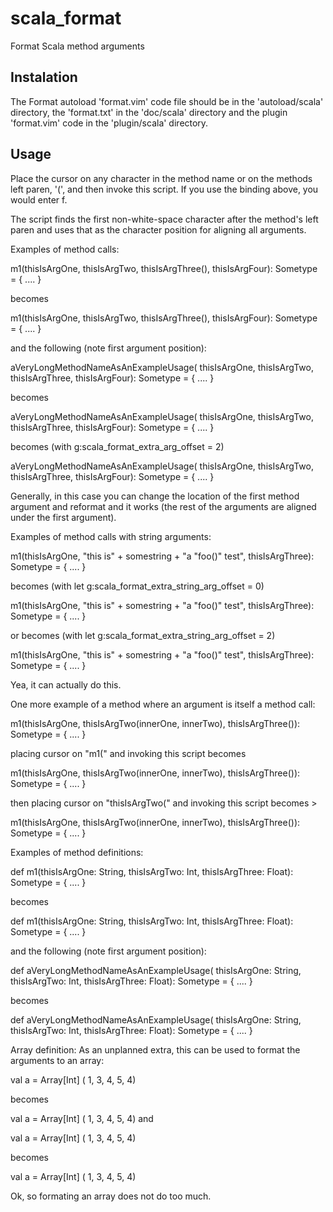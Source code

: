 # scala_format

Format Scala method arguments

## Instalation

The Format autoload 'format.vim' code file should be in the 'autoload/scala'
directory, the 'format.txt' in the 'doc/scala' directory and the plugin
'format.vim' code in the 'plugin/scala' directory.

## Usage

Place the cursor on any character in the method name or on the methods left
paren, '(', and then invoke this script. If you use the binding above, you
would enter <Leader>f.

The script finds the first non-white-space character after the method's left
paren and uses that as the character position for aligning all arguments. 

Examples of method calls:

  m1(thisIsArgOne, thisIsArgTwo, thisIsArgThree(), thisIsArgFour): Sometype = {
    ....
  }

becomes

  m1(thisIsArgOne, 
     thisIsArgTwo, 
     thisIsArgThree(), 
     thisIsArgFour): Sometype = {
    ....
  }

and the following (note first argument position):

  aVeryLongMethodNameAsAnExampleUsage(
                          thisIsArgOne, thisIsArgTwo, thisIsArgThree, thisIsArgFour): Sometype = {
    ....
  }

becomes

  aVeryLongMethodNameAsAnExampleUsage(
                          thisIsArgOne, 
                          thisIsArgTwo, 
                          thisIsArgThree, 
                          thisIsArgFour): Sometype = {
    ....
  }

becomes (with g:scala_format_extra_arg_offset = 2)

  aVeryLongMethodNameAsAnExampleUsage(
                          thisIsArgOne, 
                            thisIsArgTwo, 
                            thisIsArgThree, 
                            thisIsArgFour): Sometype = {
    ....
  }

Generally, in this case you can change the location of the first method
argument and reformat and it works (the rest of the arguments are aligned
under the first argument).

Examples of method calls with string arguments:

  m1(thisIsArgOne, "this is" + somestring + "a \"foo()\" test", thisIsArgThree): Sometype = {
    ....
  }

becomes (with let g:scala_format_extra_string_arg_offset = 0) 

  m1(thisIsArgOne, 
     "this is" + 
     somestring + 
     "a \"foo()\" test", 
     thisIsArgThree): Sometype = {
    ....
  }

or becomes (with let g:scala_format_extra_string_arg_offset = 2)

  m1(thisIsArgOne, 
     "this is" + 
       somestring + 
       "a \"foo()\" test", 
     thisIsArgThree): Sometype = {
    ....
  }

Yea, it can actually do this. 

One more example of a method where an argument is itself a method call:

  m1(thisIsArgOne, thisIsArgTwo(innerOne, innerTwo), thisIsArgThree()): Sometype = {
    ....
  }

placing cursor on "m1(" and invoking this script becomes

  m1(thisIsArgOne, 
     thisIsArgTwo(innerOne, innerTwo), 
     thisIsArgThree()): Sometype = {
    ....
  }

then placing cursor on "thisIsArgTwo(" and invoking this script becomes >

  m1(thisIsArgOne, 
     thisIsArgTwo(innerOne, 
                  innerTwo), 
     thisIsArgThree()): Sometype = {
    ....
  }

Examples of method definitions:

  def m1(thisIsArgOne: String, thisIsArgTwo: Int, thisIsArgThree: Float): Sometype = {
    ....
  }

becomes

  def m1(thisIsArgOne: String, 
         thisIsArgTwo: Int, 
         thisIsArgThree: Float): Sometype = {
    ....
  }

and the following (note first argument position):

  def aVeryLongMethodNameAsAnExampleUsage(
                          thisIsArgOne: String, thisIsArgTwo: Int, thisIsArgThree: Float): Sometype = {
    ....
  }

becomes

  def aVeryLongMethodNameAsAnExampleUsage(
                          thisIsArgOne: String, 
                          thisIsArgTwo: Int, 
                          thisIsArgThree: Float): Sometype = {
    ....
  }


Array definition:
As an unplanned extra, this can be used to format the arguments to an
array:

  val a = Array[Int] ( 1, 3, 4, 5, 4)

becomes

  val a = Array[Int] ( 1, 
                       3, 
                       4, 
                       5, 
                       4)
and

  val a = Array[Int] ( 
            1, 3, 4, 5, 4)

becomes

  val a = Array[Int] ( 
            1, 
            3, 
            4, 
            5, 
            4)

Ok, so formating an array does not do too much.
